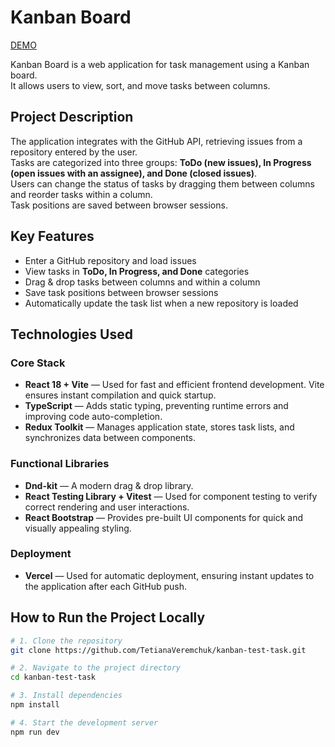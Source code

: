 # Kanban Board

[DEMO](https://kanban-test-task-git-main-tetiana-veremchuks-projects.vercel.app/)

Kanban Board is a web application for task management using a Kanban board.  
It allows users to view, sort, and move tasks between columns.

## Project Description
The application integrates with the GitHub API, retrieving issues from a repository entered by the user.  
Tasks are categorized into three groups: **ToDo (new issues), In Progress (open issues with an assignee), and Done (closed issues)**.  
Users can change the status of tasks by dragging them between columns and reorder tasks within a column.  
Task positions are saved between browser sessions.

## Key Features
- Enter a GitHub repository and load issues
- View tasks in **ToDo, In Progress, and Done** categories
- Drag & drop tasks between columns and within a column
- Save task positions between browser sessions
- Automatically update the task list when a new repository is loaded

## Technologies Used

### Core Stack
- **React 18 + Vite** — Used for fast and efficient frontend development. Vite ensures instant compilation and quick startup.
- **TypeScript** — Adds static typing, preventing runtime errors and improving code auto-completion.
- **Redux Toolkit** — Manages application state, stores task lists, and synchronizes data between components.

### Functional Libraries
- **Dnd-kit** — A modern drag & drop library. 
- **React Testing Library + Vitest** — Used for component testing to verify correct rendering and user interactions.
- **React Bootstrap** — Provides pre-built UI components for quick and visually appealing styling.

### Deployment
- **Vercel** — Used for automatic deployment, ensuring instant updates to the application after each GitHub push.

## How to Run the Project Locally

```sh
# 1. Clone the repository
git clone https://github.com/TetianaVeremchuk/kanban-test-task.git

# 2. Navigate to the project directory
cd kanban-test-task

# 3. Install dependencies
npm install

# 4. Start the development server
npm run dev
